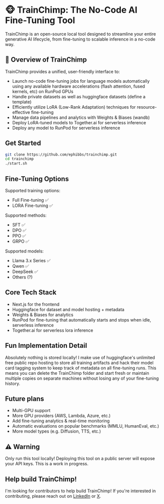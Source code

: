 # 🐵 TrainChimp: The No-Code AI Fine-Tuning Tool

TrainChimp is an open-source local tool designed to streamline your entire generative AI lifecycle, from fine-tuning to scalable inference in a no-code way.

## 📌 Overview of TrainChimp

TrainChimp provides a unified, user-friendly interface to:
- Launch no-code fine-tuning jobs for language models automatically using any available hardware accelerations (flash attention, fused kernels, etc) on RunPod GPUs
- Handle private datasets as well as huggingface datasets (define a template)
- Efficiently utilize LoRA (Low-Rank Adaptation) techniques for resource-effective fine-tuning
- Manage data pipelines and analytics with Weights & Biases (wandb)
- Deploy LoRA-tuned models to Together.ai for serverless inference
- Deploy any model to RunPod for serverless inference

## Get Started

```bash
git clone https://github.com/ephibbs/trainchimp.git
cd trainchimp
./start.sh
```

## Fine-Tuning Options

Supported training options:
- Full Fine-tuning ✅
- LORA Fine-tuning ✅

Supported methods:
- SFT ✅
- DPO ✅
- PPO ✅
- GRPO ✅

Supported models:
- Llama 3.x Series ✅
- Qwen ✅
- DeepSeek ✅
- Others (?)

## Core Tech Stack
- Next.js for the frontend
- Huggingface for dataset and model hosting + metadata
- Weights & Biases for analytics
- RunPod for fine-tuning that automatically starts and stops when idle, serverless inference
- Together.ai for serverless lora inference

## Fun Implementation Detail

Absolutely nothing is stored locally! I make use of huggingface's unlimited free public repo hosting to store all training artifacts and hack their model card tagging system to keep track of metadata on all fine-tuning runs. This means you can delete the TrainChimp folder and start fresh or maintain multiple copies on separate machines without losing any of your fine-tuning history.

## Future plans
- Multi-GPU support
- More GPU providers (AWS, Lambda, Azure, etc.)
- Add fine-tuning analytics & real-time monitoring
- Automatic evaluations on popular benchmarks (MMLU, HumanEval, etc.)
- More model types (e.g. Diffusion, TTS, etc.)

## ⚠️ Warning

Only run this tool locally! Deploying this tool on a public server will expose your API keys. This is a work in progress.

## Help build TrainChimp!

I'm looking for contributors to help build TrainChimp! If you're interested in contributing, please reach out on [LinkedIn](https://www.linkedin.com/in/evan-phibbs/) or [X](https://x.com/builtbyevan).